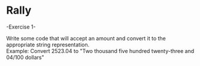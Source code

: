 Rally
=====

-Exercise 1-

Write some code that will accept an amount and convert it to the appropriate string representation.
<br>Example: Convert 2523.04 to "Two thousand five hundred twenty-three and 04/100 dollars"
